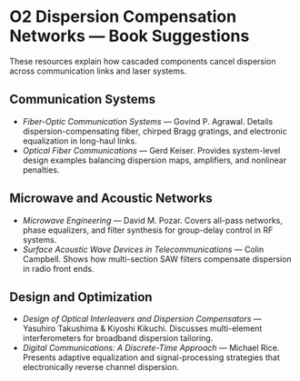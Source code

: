# O2 Dispersion Compensation Networks — Book Suggestions

These resources explain how cascaded components cancel dispersion across communication links and laser systems.

## Communication Systems
- *Fiber-Optic Communication Systems* — Govind P. Agrawal. Details dispersion-compensating fiber, chirped Bragg gratings, and electronic equalization in long-haul links.
- *Optical Fiber Communications* — Gerd Keiser. Provides system-level design examples balancing dispersion maps, amplifiers, and nonlinear penalties.

## Microwave and Acoustic Networks
- *Microwave Engineering* — David M. Pozar. Covers all-pass networks, phase equalizers, and filter synthesis for group-delay control in RF systems.
- *Surface Acoustic Wave Devices in Telecommunications* — Colin Campbell. Shows how multi-section SAW filters compensate dispersion in radio front ends.

## Design and Optimization
- *Design of Optical Interleavers and Dispersion Compensators* — Yasuhiro Takushima & Kiyoshi Kikuchi. Discusses multi-element interferometers for broadband dispersion tailoring.
- *Digital Communications: A Discrete-Time Approach* — Michael Rice. Presents adaptive equalization and signal-processing strategies that electronically reverse channel dispersion.
